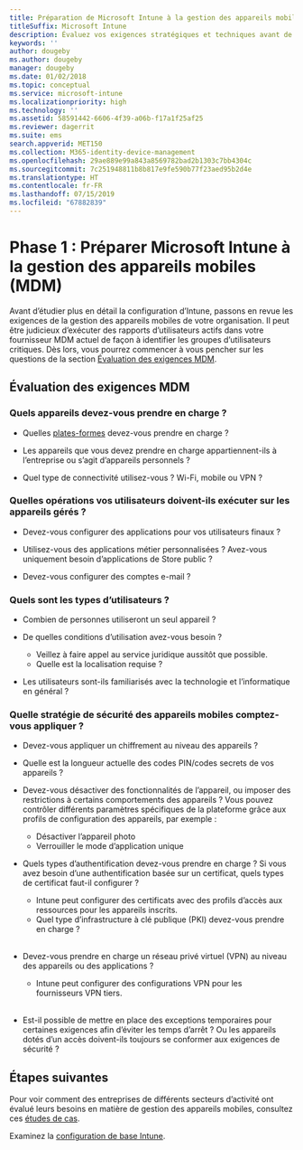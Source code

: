 ```yaml
---
title: Préparation de Microsoft Intune à la gestion des appareils mobiles
titleSuffix: Microsoft Intune
description: Évaluez vos exigences stratégiques et techniques avant de migrer vers Microsoft Intune.
keywords: ''
author: dougeby
ms.author: dougeby
manager: dougeby
ms.date: 01/02/2018
ms.topic: conceptual
ms.service: microsoft-intune
ms.localizationpriority: high
ms.technology: ''
ms.assetid: 58591442-6606-4f39-a06b-f17a1f25af25
ms.reviewer: dagerrit
ms.suite: ems
search.appverid: MET150
ms.collection: M365-identity-device-management
ms.openlocfilehash: 29ae889e99a843a8569782bad2b1303c7bb4304c
ms.sourcegitcommit: 7c251948811b8b817e9fe590b77f23aed95b2d4e
ms.translationtype: HT
ms.contentlocale: fr-FR
ms.lasthandoff: 07/15/2019
ms.locfileid: "67882839"
---
```

# <a name="phase-1-prepare-microsoft-intune-for-mobile-device-management-mdm"></a>Phase 1 : Préparer Microsoft Intune à la gestion des appareils mobiles (MDM)

Avant d’étudier plus en détail la configuration d’Intune, passons en revue les exigences de la gestion des appareils mobiles de votre organisation. Il peut être judicieux d’exécuter des rapports d’utilisateurs actifs dans votre fournisseur MDM actuel de façon à identifier les groupes d’utilisateurs critiques. Dès lors, vous pourrez commencer à vous pencher sur les questions de la section [Évaluation des exigences MDM](migration-guide-prepare.md#assess-mdm-requirements).

## <a name="assess-mdm-requirements"></a>Évaluation des exigences MDM

### <a name="what-kinds-of-devices-do-you-need-to-manage"></a>Quels appareils devez-vous prendre en charge ?

- Quelles [plates-formes](supported-devices-browsers.md) devez-vous prendre en charge ?

- Les appareils que vous devez prendre en charge appartiennent-ils à l’entreprise ou s’agit d’appareils personnels ?

- Quel type de connectivité utilisez-vous ? Wi-Fi, mobile ou VPN ?

### <a name="what-do-your-users-need-to-do-on-managed-devices"></a>Quelles opérations vos utilisateurs doivent-ils exécuter sur les appareils gérés ?

- Devez-vous configurer des applications pour vos utilisateurs finaux ?

- Utilisez-vous des applications métier personnalisées ? Avez-vous uniquement besoin d’applications de Store public ?

- Devez-vous configurer des comptes e-mail ?

### <a name="what-kinds-of-users"></a>Quels sont les types d’utilisateurs ?

- Combien de personnes utiliseront un seul appareil ?

- De quelles conditions d’utilisation avez-vous besoin ?

  - Veillez à faire appel au service juridique aussitôt que possible.
  - Quelle est la localisation requise ?

- Les utilisateurs sont-ils familiarisés avec la technologie et l’informatique en général ?

### <a name="what-is-your-device-security-policy"></a>Quelle stratégie de sécurité des appareils mobiles comptez-vous appliquer ?

- Devez-vous appliquer un chiffrement au niveau des appareils ?

- Quelle est la longueur actuelle des codes PIN/codes secrets de vos appareils ?

- Devez-vous désactiver des fonctionnalités de l’appareil, ou imposer des restrictions à certains comportements des appareils ? Vous pouvez contrôler différents paramètres spécifiques de la plateforme grâce aux profils de configuration des appareils, par exemple :
  - Désactiver l’appareil photo
  - Verrouiller le mode d’application unique<br/>

- Quels types d’authentification devez-vous prendre en charge ? Si vous avez besoin d’une authentification basée sur un certificat, quels types de certificat faut-il configurer ?
  - Intune peut configurer des certificats avec des profils d’accès aux ressources pour les appareils inscrits.
  - Quel type d’infrastructure à clé publique (PKI) devez-vous prendre en charge ?
  <br></br>
- Devez-vous prendre en charge un réseau privé virtuel (VPN) au niveau des appareils ou des applications ?

  - Intune peut configurer des configurations VPN pour les fournisseurs VPN tiers.
  <br/><br/>
- Est-il possible de mettre en place des exceptions temporaires pour certaines exigences afin d’éviter les temps d’arrêt ? Ou les appareils dotés d’un accès doivent-ils toujours se conformer aux exigences de sécurité ?

## <a name="next-steps"></a>Étapes suivantes
Pour voir comment des entreprises de différents secteurs d’activité ont évalué leurs besoins en matière de gestion des appareils mobiles, consultez ces [études de cas](https://customers.microsoft.com/story/mwh-global-now-part-of-stantec-secures-mobile-devices-with-intune).

Examinez la [configuration de base Intune](migration-guide-setup.md).
